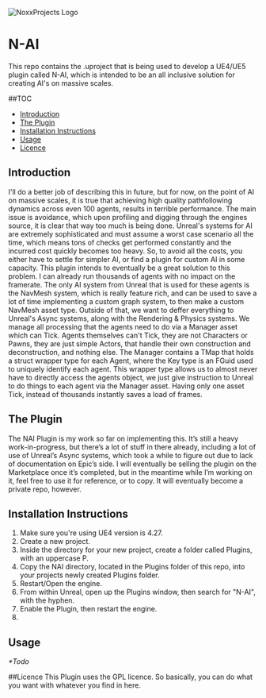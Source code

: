 ![NoxxProjects Logo](https://lh3.googleusercontent.com/pw/AM-JKLUACRdnWpy8JD4ImQ4cmmkTvhx6x_x-dfieSJKFySk8E8f_Gd_MY88ljT0KgAtNhOD8joNrkbg2yIrKc5bjhA4pKb3s4337QnOYpW15Mds65too1LErqbW7RemrwTuI43yhqAb5Rpnh_JUP4BX5cPwy=w399-h44-no?authuser=0)

# N-AI
This repo contains the .uproject that is being used
to develop a UE4/UE5 plugin called N-AI, which is 
intended to be an all inclusive solution for creating
AI's on massive scales.

##TOC
* [Introduction](#introduction)
* [The Plugin](#the-plugin)
* [Installation Instructions](#installation-instructions)
* [Usage](#usage)
* [Licence](#licence)

## Introduction
I'll do a better job of describing this in future, but
for now, on the point of AI on massive scales, it is 
true that achieving high quality pathfollowing 
dynamics across even 100 agents, results in terrible
performance. The main issue is avoidance, which upon
profiling and digging through the engines source,
it is clear that way too much is being done. Unreal's
systems for AI are extremely sophisticated and must
assume a worst case scenario all the time, which
means tons of checks get performed constantly and
the incurred cost quickly becomes too heavy. So, 
to avoid all the costs, you either have
to settle for simpler AI, or find a plugin for custom
AI in some capacity. This plugin intends to eventually
be a great solution to this problem. I can already
run thousands of agents with no impact on the 
framerate. The only AI system from Unreal that is used
for these agents is the NavMesh system, which is
really feature rich, and can be used to save a lot 
of time implementing a custom graph system, to then
make a custom NavMesh asset type. Outside of that,
we want to deffer everything to Unreal's Async 
systems, along with the Rendering & Physics systems.
We manage all processing that the agents need to do
via a Manager asset which can Tick. Agents themselves
can't Tick, they are not Characters or Pawns, they
are just simple Actors, that  handle their own
construction and deconstruction, and nothing else.
The Manager contains a TMap
that holds a struct wrapper type for each Agent,
where the Key type is an FGuid used to uniquely 
identify each agent. This wrapper
type allows us to almost never have to directly access
the agents object, we just give instruction to Unreal
to do things to each agent via the Manager asset.
Having only one asset Tick, instead of
thousands instantly saves a load of frames.

## The Plugin
The NAI Plugin is my work so far on implementing this. It’s still a heavy 
work-in-progress, but there’s a lot of stuff in 
there already, including a lot of use of Unreal’s 
Async systems, which took a while to figure out 
due to lack of documentation on Epic’s side. I 
will eventually be selling the plugin on the 
Marketplace once it’s completed, but in the 
meantime while I’m working on it, feel free 
to use it for reference, or to copy. It will
eventually become a private repo, however.

## Installation Instructions
1. Make sure you're using UE4 version is 4.27.
2. Create a new project.
3. Inside the directory for your new project, 
create a folder called Plugins, with an uppercase P.
4. Copy the NAI directory, located in the Plugins
folder of this repo, into your projects newly created
Plugins folder.
5. Restart/Open the engine.
6. From within Unreal, open up the Plugins window,
then search for "N-AI", with the hyphen.
7. Enable the Plugin, then restart the engine.
8. 
## Usage
_*Todo_

##Licence
This Plugin uses the GPL licence. So basically,
you can do what you want with whatever you find
in here.
